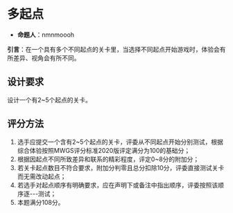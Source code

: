 # 多起点

- **命题人**：nmnmoooh

**引言**：在一个具有多个不同起点的关卡里，当选择不同起点开始游戏时，体验会有所差异、视角会有所不同。

## 设计要求

设计一个有2~5个起点的关卡。

## 评分方法

1. 选手应提交一个含有2~5个起点的关卡，评委从不同起点开始分别测试，根据综合体验按照MWGS评分标准2020版评定满分为100的基础分；
2. 根据因起点不同所致差异和联系的精彩程度，评定0~8分的附加分；
3. 若关卡起点数目不符合要求，附加分判零且总分扣除10分，评委直接测试关卡而无需改动起点；
4. 若选手对起点顺序有明确要求，应在声明下或备注中指出顺序，评委按照该顺序逐---测试；
5. 本题满分108分。